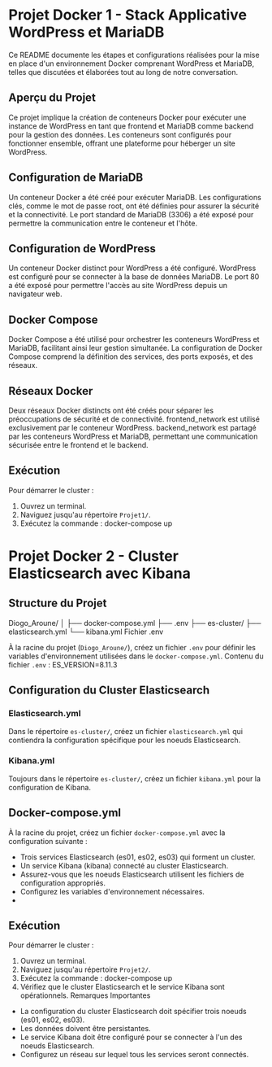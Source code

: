 # Projet Docker 1 - Stack Applicative WordPress et MariaDB
Ce README documente les étapes et configurations réalisées pour la mise en place d'un environnement Docker comprenant WordPress et MariaDB, telles que discutées et élaborées tout au long de notre conversation.

## Aperçu du Projet
Ce projet implique la création de conteneurs Docker pour exécuter une instance de WordPress en tant que frontend et MariaDB comme backend pour la gestion des données. Les conteneurs sont configurés pour fonctionner ensemble, offrant une plateforme pour héberger un site WordPress.

## Configuration de MariaDB
Un conteneur Docker a été créé pour exécuter MariaDB.
Les configurations clés, comme le mot de passe root, ont été définies pour assurer la sécurité et la connectivité.
Le port standard de MariaDB (3306) a été exposé pour permettre la communication entre le conteneur et l'hôte.

## Configuration de WordPress
Un conteneur Docker distinct pour WordPress a été configuré.
WordPress est configuré pour se connecter à la base de données MariaDB.
Le port 80 a été exposé pour permettre l'accès au site WordPress depuis un navigateur web.

## Docker Compose
Docker Compose a été utilisé pour orchestrer les conteneurs WordPress et MariaDB, facilitant ainsi leur gestion simultanée.
La configuration de Docker Compose comprend la définition des services, des ports exposés, et des réseaux.

## Réseaux Docker
Deux réseaux Docker distincts ont été créés pour séparer les préoccupations de sécurité et de connectivité.
frontend_network est utilisé exclusivement par le conteneur WordPress.
backend_network est partagé par les conteneurs WordPress et MariaDB, permettant une communication sécurisée entre le frontend et le backend.

## Exécution
Pour démarrer le cluster :
1. Ouvrez un terminal.
2. Naviguez jusqu'au répertoire `Projet1/`.
3. Exécutez la commande :
docker-compose up

# Projet Docker 2 - Cluster Elasticsearch avec Kibana

## Structure du Projet
Diogo_Aroune/
│
├── docker-compose.yml
├── .env
├── es-cluster/
├── elasticsearch.yml
└── kibana.yml
Fichier .env

À la racine du projet (`Diogo_Aroune/`), créez un fichier `.env` pour définir les variables
d'environnement utilisées dans le `docker-compose.yml`.
Contenu du fichier `.env` :
ES_VERSION=8.11.3

## Configuration du Cluster Elasticsearch

### Elasticsearch.yml
Dans le répertoire `es-cluster/`, créez un fichier `elasticsearch.yml` qui contiendra la
configuration spécifique pour les noeuds Elasticsearch.

### Kibana.yml
Toujours dans le répertoire `es-cluster/`, créez un fichier `kibana.yml` pour la configuration
de Kibana.

## Docker-compose.yml
À la racine du projet, créez un fichier `docker-compose.yml` avec la configuration suivante :
- Trois services Elasticsearch (es01, es02, es03) qui forment un cluster.
- Un service Kibana (kibana) connecté au cluster Elasticsearch.
- Assurez-vous que les noeuds Elasticsearch utilisent les fichiers de configuration
appropriés.
- Configurez les variables d'environnement nécessaires.
- 
## Exécution
Pour démarrer le cluster :
1. Ouvrez un terminal.
2. Naviguez jusqu'au répertoire `Projet2/`.
3. Exécutez la commande :
docker-compose up
4. Vérifiez que le cluster Elasticsearch et le service Kibana sont opérationnels.
Remarques Importantes
- La configuration du cluster Elasticsearch doit spécifier trois noeuds (es01, es02, es03).
- Les données doivent être persistantes.
- Le service Kibana doit être configuré pour se connecter à l'un des noeuds Elasticsearch.
- Configurez un réseau sur lequel tous les services seront connectés.
